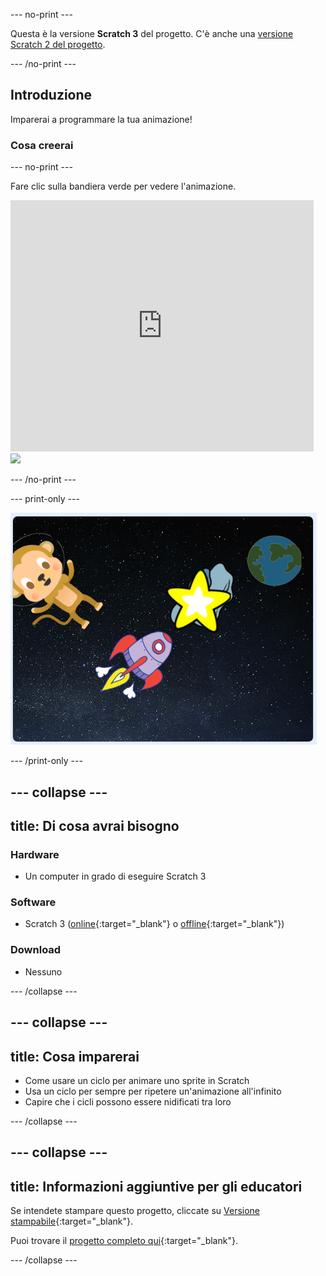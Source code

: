 --- no-print ---

Questa è la versione **Scratch 3** del progetto. C'è anche una [versione Scratch 2 del progetto](https://projects.raspberrypi.org/it-IT/projects/lost-in-space-scratch2).

--- /no-print ---

## Introduzione

Imparerai a programmare la tua animazione!

### Cosa creerai

--- no-print ---

Fare clic sulla bandiera verde per vedere l'animazione.

<div class="scratch-preview">
  <iframe allowtransparency="true" width="485" height="402" src="https://scratch.mit.edu/projects/embed/417322155/?autostart=false" frameborder="0" scrolling="no"></iframe>
  <img src="images/space-final.png">
</div>

--- /no-print ---

--- print-only ---

![Progetto completo](images/showcase_static.png)

--- /print-only ---

--- collapse ---
---
title: Di cosa avrai bisogno
---

### Hardware

- Un computer in grado di eseguire Scratch 3

### Software

- Scratch 3 ([online](http://rpf.io/scratchon){:target="_blank"} o [offline](http://rpf.io/scratchoff){:target="_blank"})

### Download

- Nessuno

--- /collapse ---

--- collapse ---
---
title: Cosa imparerai
---

- Come usare un ciclo per animare uno sprite in Scratch
- Usa un ciclo per sempre per ripetere un'animazione all'infinito
- Capire che i cicli possono essere nidificati tra loro

--- /collapse ---

--- collapse ---
---
title: Informazioni aggiuntive per gli educatori
---

Se intendete stampare questo progetto, cliccate su [Versione stampabile](https://projects.raspberrypi.org/it-IT/projects/lost-in-space/print){:target="_blank"}.

Puoi trovare il [progetto completo qui](http://rpf.io/p/it-IT/lost-in-space-get){:target="_blank"}.

--- /collapse ---